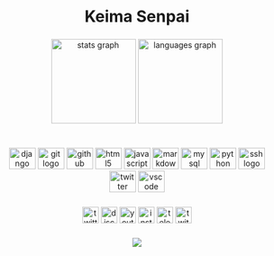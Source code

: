 ###

<h1 align="center">Keima Senpai</h1>

###

<div align="center">
  <img src="https://github-readme-stats.vercel.app/api?hide_title=false&hide_rank=true&show_icons=true&include_all_commits=true&count_private=true&disable_animations=false&theme=dark&locale=es&hide_border=false&username=KeimaSenpai" height="150" alt="stats graph"  />
  <img src="https://github-readme-stats.vercel.app/api/top-langs?locale=es&hide_title=false&layout=compact&card_width=320&langs_count=5&theme=dracula&hide_border=false&username=KeimaSenpai" height="150" alt="languages graph"  />
</div>

###

<br clear="both">

<div align="center">
  <img src="https://cdn.jsdelivr.net/gh/devicons/devicon/icons/django/django-plain.svg" height="38" width="47" alt="django logo"  />
  <img src="https://cdn.jsdelivr.net/gh/devicons/devicon/icons/git/git-original.svg" height="38" width="47" alt="git logo"  />
  <img src="https://cdn.jsdelivr.net/gh/devicons/devicon/icons/github/github-original.svg" height="38" width="47" alt="github logo"  />
  <img src="https://cdn.jsdelivr.net/gh/devicons/devicon/icons/html5/html5-original.svg" height="38" width="47" alt="html5 logo"  />
  <img src="https://cdn.jsdelivr.net/gh/devicons/devicon/icons/javascript/javascript-original.svg" height="38" width="47" alt="javascript logo"  />
  <img src="https://cdn.jsdelivr.net/gh/devicons/devicon/icons/markdown/markdown-original.svg" height="38" width="47" alt="markdown logo"  />
  <img src="https://cdn.jsdelivr.net/gh/devicons/devicon/icons/mysql/mysql-original.svg" height="38" width="47" alt="mysql logo"  />
  <img src="https://cdn.jsdelivr.net/gh/devicons/devicon/icons/python/python-original.svg" height="38" width="47" alt="python logo"  />
  <img src="https://cdn.jsdelivr.net/gh/devicons/devicon/icons/ssh/ssh-original.svg" height="38" width="47" alt="ssh logo"  />
  <img src="https://cdn.jsdelivr.net/gh/devicons/devicon/icons/twitter/twitter-original.svg" height="38" width="47" alt="twitter logo"  />
  <img src="https://cdn.jsdelivr.net/gh/devicons/devicon/icons/vscode/vscode-original.svg" height="38" width="47" alt="vscode logo"  />
</div>

###

<div align="center">
  <img src="https://img.shields.io/static/v1?message=Twitch&logo=twitch&label=&color=9146FF&logoColor=white&labelColor=&style=flat" height="29" alt="twitter logo"  />
  <img src="https://img.shields.io/static/v1?message=Discord&logo=discord&label=&color=7289DA&logoColor=white&labelColor=&style=flat" height="29" alt="discord logo"  />
  <img src="https://img.shields.io/static/v1?message=Youtube&logo=youtube&label=&color=FF0000&logoColor=white&labelColor=&style=flat" height="29" alt="youtube logo"  />
  <img src="https://img.shields.io/static/v1?message=Instagram&logo=instagram&label=&color=E4405F&logoColor=white&labelColor=&style=flat" height="29" alt="instagram logo"  />
  <img src="https://img.shields.io/static/v1?message=Telegram&logo=telegram&label=&color=2CA5E0&logoColor=white&labelColor=&style=flat" height="29" alt="telegram logo"  />
  <img src="https://img.shields.io/static/v1?message=Twitch&logo=twitch&label=&color=9146FF&logoColor=white&labelColor=&style=flat" height="29" alt="twitch logo"  />
</div>

###

<div align="center">
  <img src="https://profile-counter.glitch.me/KeimaSenpai/count.svg?"  />
</div>

###
